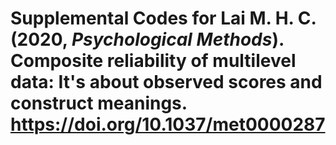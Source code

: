 # Supplemental Codes for Lai M. H. C. (2020, *Psychological Methods*). Composite reliability of multilevel data: It's about observed scores and construct meanings. https://doi.org/10.1037/met0000287
